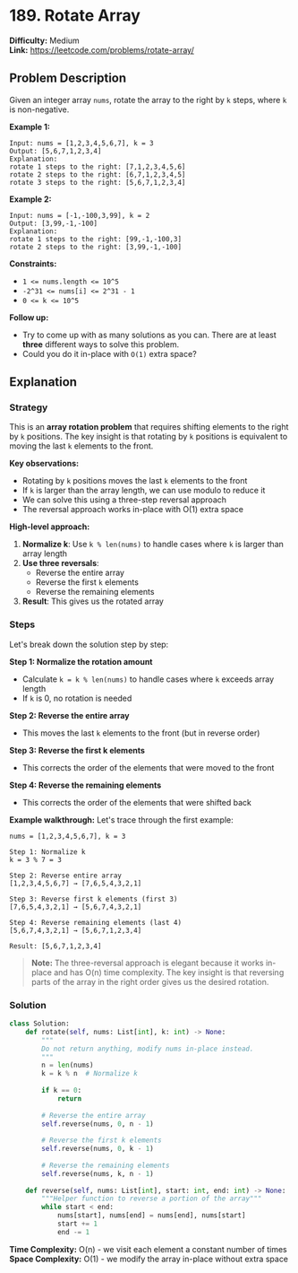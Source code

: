 # 189. Rotate Array

**Difficulty:** Medium  
**Link:** https://leetcode.com/problems/rotate-array/

## Problem Description

Given an integer array `nums`, rotate the array to the right by `k` steps, where `k` is non-negative.

**Example 1:**
```
Input: nums = [1,2,3,4,5,6,7], k = 3
Output: [5,6,7,1,2,3,4]
Explanation:
rotate 1 steps to the right: [7,1,2,3,4,5,6]
rotate 2 steps to the right: [6,7,1,2,3,4,5]
rotate 3 steps to the right: [5,6,7,1,2,3,4]
```

**Example 2:**
```
Input: nums = [-1,-100,3,99], k = 2
Output: [3,99,-1,-100]
Explanation: 
rotate 1 steps to the right: [99,-1,-100,3]
rotate 2 steps to the right: [3,99,-1,-100]
```

**Constraints:**
- `1 <= nums.length <= 10^5`
- `-2^31 <= nums[i] <= 2^31 - 1`
- `0 <= k <= 10^5`

**Follow up:**
- Try to come up with as many solutions as you can. There are at least **three** different ways to solve this problem.
- Could you do it in-place with `O(1)` extra space?

## Explanation

### Strategy

This is an **array rotation problem** that requires shifting elements to the right by `k` positions. The key insight is that rotating by `k` positions is equivalent to moving the last `k` elements to the front.

**Key observations:**
- Rotating by `k` positions moves the last `k` elements to the front
- If `k` is larger than the array length, we can use modulo to reduce it
- We can solve this using a three-step reversal approach
- The reversal approach works in-place with O(1) extra space

**High-level approach:**
1. **Normalize k**: Use `k % len(nums)` to handle cases where `k` is larger than array length
2. **Use three reversals**: 
   - Reverse the entire array
   - Reverse the first `k` elements
   - Reverse the remaining elements
3. **Result**: This gives us the rotated array

### Steps

Let's break down the solution step by step:

**Step 1: Normalize the rotation amount**
- Calculate `k = k % len(nums)` to handle cases where `k` exceeds array length
- If `k` is 0, no rotation is needed

**Step 2: Reverse the entire array**
- This moves the last `k` elements to the front (but in reverse order)

**Step 3: Reverse the first k elements**
- This corrects the order of the elements that were moved to the front

**Step 4: Reverse the remaining elements**
- This corrects the order of the elements that were shifted back

**Example walkthrough:**
Let's trace through the first example:

```
nums = [1,2,3,4,5,6,7], k = 3

Step 1: Normalize k
k = 3 % 7 = 3

Step 2: Reverse entire array
[1,2,3,4,5,6,7] → [7,6,5,4,3,2,1]

Step 3: Reverse first k elements (first 3)
[7,6,5,4,3,2,1] → [5,6,7,4,3,2,1]

Step 4: Reverse remaining elements (last 4)
[5,6,7,4,3,2,1] → [5,6,7,1,2,3,4]

Result: [5,6,7,1,2,3,4]
```

> **Note:** The three-reversal approach is elegant because it works in-place and has O(n) time complexity. The key insight is that reversing parts of the array in the right order gives us the desired rotation.

### Solution

```python
class Solution:
    def rotate(self, nums: List[int], k: int) -> None:
        """
        Do not return anything, modify nums in-place instead.
        """
        n = len(nums)
        k = k % n  # Normalize k
        
        if k == 0:
            return
        
        # Reverse the entire array
        self.reverse(nums, 0, n - 1)
        
        # Reverse the first k elements
        self.reverse(nums, 0, k - 1)
        
        # Reverse the remaining elements
        self.reverse(nums, k, n - 1)
    
    def reverse(self, nums: List[int], start: int, end: int) -> None:
        """Helper function to reverse a portion of the array"""
        while start < end:
            nums[start], nums[end] = nums[end], nums[start]
            start += 1
            end -= 1
```

**Time Complexity:** O(n) - we visit each element a constant number of times  
**Space Complexity:** O(1) - we modify the array in-place without extra space 